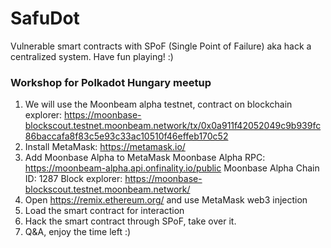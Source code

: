 # SafuDot

Vulnerable smart contracts with SPoF (Single Point of Failure) aka hack a centralized system.
Have fun playing! :)


### Workshop for Polkadot Hungary meetup

1. We will use the Moonbeam alpha testnet, contract on blockchain explorer: https://moonbase-blockscout.testnet.moonbeam.network/tx/0x0a911f42052049c9b939fc86baccafa8f83c5e93c33ac10510f46effeb170c52
2. Install MetaMask: https://metamask.io/
3. Add Moonbase Alpha to MetaMask
    Moonbase Alpha RPC: https://moonbeam-alpha.api.onfinality.io/public
    Moonbase Alpha Chain ID: 1287
    Block explorer: https://moonbase-blockscout.testnet.moonbeam.network/
4. Open https://remix.ethereum.org/ and use MetaMask web3 injection
5. Load the smart contract for interaction
6. Hack the smart contract through SPoF, take over it.
7. Q&A, enjoy the time left :)
